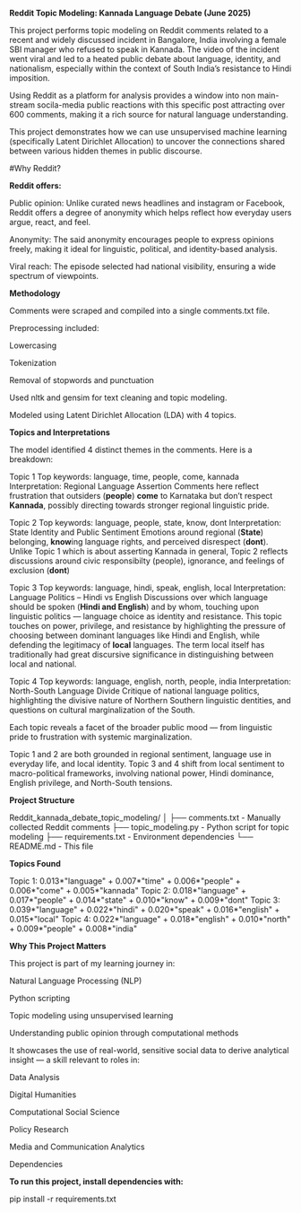 **Reddit Topic Modeling: Kannada Language Debate (June 2025)**

This project performs topic modeling on Reddit comments related to a recent and widely discussed incident in Bangalore, India involving a female SBI manager who refused to speak in Kannada. The video of the incident went viral and led to a heated public debate about language, identity, and nationalism, especially within the context of South India’s resistance to Hindi imposition.

Using Reddit as a platform for analysis provides a window into non main-stream socila-media public reactions with this specific post attracting over 600 comments, making it a rich source for natural language understanding.

This project demonstrates how we can use unsupervised machine learning (specifically Latent Dirichlet Allocation) to uncover the connections shared between various hidden themes in public discourse.

#Why Reddit?

**Reddit offers:**

Public opinion: Unlike curated news headlines and instagram or Facebook, Reddit offers a degree of anonymity which helps reflect how everyday users argue, react, and feel.

Anonymity: The said anonymity encourages people to express opinions freely, making it ideal for linguistic, political, and identity-based analysis.

Viral reach: The episode selected had national visibility, ensuring a wide spectrum of viewpoints.

**Methodology**

Comments were scraped and compiled into a single comments.txt file.

Preprocessing included:

Lowercasing

Tokenization

Removal of stopwords and punctuation

Used nltk and gensim for text cleaning and topic modeling.

Modeled using Latent Dirichlet Allocation (LDA) with 4 topics.

**Topics and Interpretations**

The model identified 4 distinct themes in the comments. Here is a breakdown:

Topic 1
Top keywords: language, time, people, come, kannada
Interpretation: Regional Language Assertion
Comments here reflect frustration that outsiders (**people**) **come** to Karnataka but don’t respect **Kannada**, possibly directing towards stronger regional linguistic pride.

Topic 2
Top keywords: language, people, state, know, dont
Interpretation: State Identity and Public Sentiment
Emotions around regional (**State**) belonging, **know**ing language rights, and perceived disrespect (**dont**). Unlike Topic 1 which is about asserting Kannada in general, Topic 2 reflects discussions around civic responsibilty (people), ignorance, and feelings of exclusion (**dont**)

Topic 3
Top keywords: language, hindi, speak, english, local
Interpretation: Language Politics – Hindi vs English
Discussions over which language should be spoken (**Hindi and English**) and by whom, touching upon linguistic politics — language choice as identity and resistance. This topic touches on power, privilege, and resistance by highlighting the pressure of choosing between dominant languages like Hindi and English, while defending the legitimacy of **local** languages. The term local itself has traditionally had great discursive significance in distinguishing between local and national. 

Topic 4
Top keywords: language, english, north, people, india
Interpretation: North-South Language Divide
Critique of national language politics, highlighting the divisive nature of Northern Southern linguistic dentities, and questions on cultural marginalization of the South.

Each topic reveals a facet of the broader public mood — from linguistic pride to frustration with systemic marginalization.

Topic 1 and 2 are both grounded in regional sentiment, language use in everyday life, and local identity.  Topic 3 and 4 shift from local sentiment to macro-political frameworks, involving national power, Hindi dominance, English privilege, and North-South tensions.

**Project Structure**

Reddit_kannada_debate_topic_modeling/
│
├── comments.txt - Manually collected Reddit comments
├── topic_modeling.py - Python script for topic modeling
├── requirements.txt - Environment dependencies
└── README.md - This file

**Topics Found**

Topic 1: 0.013*"language" + 0.007*"time" + 0.006*"people" + 0.006*"come" + 0.005*"kannada"
Topic 2: 0.018*"language" + 0.017*"people" + 0.014*"state" + 0.010*"know" + 0.009*"dont"
Topic 3: 0.039*"language" + 0.022*"hindi" + 0.020*"speak" + 0.016*"english" + 0.015*"local"
Topic 4: 0.022*"language" + 0.018*"english" + 0.010*"north" + 0.009*"people" + 0.008*"india"

**Why This Project Matters**

This project is part of my learning journey in:

Natural Language Processing (NLP)

Python scripting

Topic modeling using unsupervised learning

Understanding public opinion through computational methods

It showcases the use of real-world, sensitive social data to derive analytical insight — a skill relevant to roles in:

Data Analysis

Digital Humanities

Computational Social Science

Policy Research

Media and Communication Analytics

Dependencies

**To run this project, install dependencies with:**

pip install -r requirements.txt

